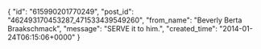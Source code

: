  {
   "id": "615990201770249",
   "post_id": "462493170453287_471533439549260",
   "from_name": "Beverly Berta Braakschmack",
   "message": "SERVE it to him.",
   "created_time": "2014-01-24T06:15:06+0000"
 }
